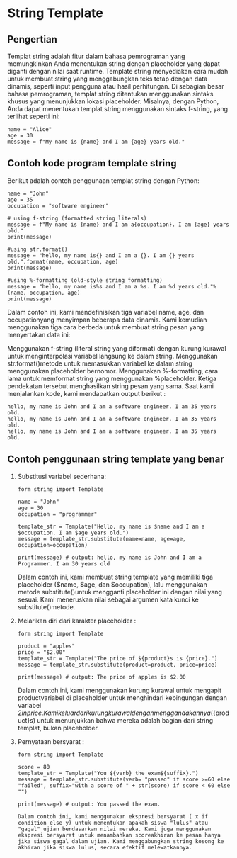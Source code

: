 # String Template

## Pengertian

Templat string adalah fitur dalam bahasa pemrograman yang memungkinkan Anda menentukan string dengan placeholder yang dapat diganti dengan nilai saat runtime. Template string menyediakan cara mudah untuk membuat string yang menggabungkan teks tetap dengan data dinamis, seperti input pengguna atau hasil perhitungan. Di sebagian besar bahasa pemrograman, templat string ditentukan menggunakan sintaks khusus yang menunjukkan lokasi placeholder. Misalnya, dengan Python, Anda dapat menentukan templat string menggunakan sintaks f-string, yang terlihat seperti ini:

<!-- <br> -->

```
name = "Alice"
age = 30
message = f"My name is {name} and I am {age} years old."
```

<!-- <img src="1.png"> -->

## Contoh kode program template string

Berikut adalah contoh penggunaan templat string dengan Python:

<!-- <br> -->

```
name = "John"
age = 35
occupation = "software engineer"

# using f-string (formatted string literals)
message = f"My name is {name} and I am a{occupation}. I am {age} years old."
print(message)

#using str.format()
message = "hello, my name is{} and I am a {}. I am {} years old.".format(name, occupation, age)
print(message)

#using %-formatting (old-style string formatting)
message = "hello, my name is%s and I am a %s. I am %d years old."% (name, occupation, age)
print(message)
```

<!-- <img src="2.png"> -->

Dalam contoh ini, kami mendefinisikan tiga variabel name, age, dan occupationyang menyimpan beberapa data dinamis. Kami kemudian menggunakan tiga cara berbeda untuk membuat string pesan yang menyertakan data ini:

Menggunakan f-string (literal string yang diformat) dengan kurung kurawal untuk menginterpolasi variabel langsung ke dalam string.
Menggunakan str.format()metode untuk memasukkan variabel ke dalam string menggunakan placeholder bernomor.
Menggunakan %-formatting, cara lama untuk memformat string yang menggunakan %placeholder.
Ketiga pendekatan tersebut menghasilkan string pesan yang sama. Saat kami menjalankan kode, kami mendapatkan output berikut :

```
hello, my name is John and I am a software engineer. I am 35 years old.
hello, my name is John and I am a software engineer. I am 35 years old.
hello, my name is John and I am a software engineer. I am 35 years old.
```

<!-- <img src="3.png"> -->

## Contoh penggunaan string template yang benar

1. Substitusi variabel sederhana:
   <!-- <img src="4.png"> -->

   ```
   form string import Template

   name = "John"
   age = 30
   occupation = "programmer"

   template_str = Template("Hello, my name is $name and I am a $occupation. I am $age years old.")
   message = template_str.substitute(name=name, age=age, occupation=occupation)

   print(message) # output: hello, my name is John and I am a Programmer. I am 30 years old
   ```

   Dalam contoh ini, kami membuat string template yang memiliki tiga placeholder ($name, $age, dan $occupation), lalu menggunakan metode substitute()untuk mengganti placeholder ini dengan nilai yang sesuai. Kami meneruskan nilai sebagai argumen kata kunci ke substitute()metode.

2. Melarikan diri dari karakter placeholder :
   <!-- <img src="5.png"> -->

   ```
   form string import Template

   product = "apples"
   price = "$2.00"
   template_str = Template("The price of ${product}s is {price}.")
   message = template_str.substitute(product=product, price=price)

   print(message) # output: The price of apples is $2.00
   ```

   Dalam contoh ini, kami menggunakan kurung kurawal untuk mengapit productvariabel di placeholder untuk menghindari kebingungan dengan variabel $2in price. Kami keluar dari kurung kurawal dengan menggandakannya (${product}s) untuk menunjukkan bahwa mereka adalah bagian dari string templat, bukan placeholder.

3. Pernyataan bersyarat :
   <!-- <img src="6.png"> -->

   ```
   form string import Template

   score = 80
   template_str = Template("You ${verb} the exam${suffix}.")
   message = template_str.substitute(verb= "passed" if score >=60 else "failed", suffix="with a score of " + str(score) if score < 60 else "")

   print(message) # output: You passed the exam.

   Dalam contoh ini, kami menggunakan ekspresi bersyarat ( x if condition else y) untuk menentukan apakah siswa "lulus" atau "gagal" ujian berdasarkan nilai mereka. Kami juga menggunakan ekspresi bersyarat untuk menambahkan scoreakhiran ke pesan hanya jika siswa gagal dalam ujian. Kami menggabungkan string kosong ke akhiran jika siswa lulus, secara efektif melewatkannya.
   ```
